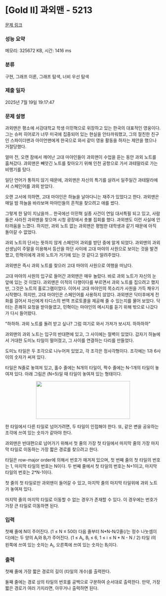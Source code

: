 # [Gold II] 과외맨 - 5213 

[문제 링크](https://www.acmicpc.net/problem/5213) 

### 성능 요약

메모리: 325672 KB, 시간: 1416 ms

### 분류

구현, 그래프 이론, 그래프 탐색, 너비 우선 탐색

### 제출 일자

2025년 7월 19일 19:17:47

### 문제 설명

<p>과외맨은 평소에 서강대학교 학생 이민혁으로 위장하고 있는 한국의 대표적인 영웅이다. 그는 슈퍼 히어로가 너무 미국에 집중되어 있는 현실을 안타까워했고, 그의 절친한 친구인 스파이더맨과 아이언맨에게 한국으로 와서 같이 영웅 활동을 하자는 제안을 했으나 거절당했다.</p>

<p>얼마 전, 오랜 잠에서 깨어난 고대 마야인들이 과외맨이 수업을 듣는 동안 과외 노트를 훔쳐갔다. 과외맨은 빼앗긴 노트를 찾아오기 위해 인천 공항으로 가서 과테말라로 가는 비행기를 탔다.</p>

<p>일단 언어가 통하지 않기 때문에, 과외맨은 자신의 특기를 살려서 일주일간 과테말라에서 스페인어를 과외 받았다.</p>

<p>오랜 고서에 의하면, 고대 마야인은 하늘을 날아다니는 재주가 있었다고 한다. 과외맨은 매일 밤 하늘을 바라보며 마야인들의 흔적을 찾으려고 애를 썼다.</p>

<p>그렇게 한 달이 지났을까... 한국에선 이민혁 실종 사건이 연일 대서특필 되고 있고, 사람들은 사라진 과외맨을 찾으며 시청 광장에서 촛불 집회를 했다. 과외맨도 이런 사실에 안타까움을 느꼈다. 하지만, 과외 노트 없는 과외맨은 평범한 대학생과 같기 때문에 아직 돌아갈 수 없었다.</p>

<p>과외 노트의 단서는 뜻하지 않게 스페인어 과외를 받던 중에 알게 되었다. 과외맨의 과외 선생님이 주말을 이용해서 등산을 하던 사이에 고대 마야의 사원으로 보이는 것을 발견했고, 민혁이에게 과외 노트가 거기에 있는 것 같다고 알려주었다.</p>

<p>과외맨은 즉시 과외 노트를 찾으러 고대 마야의 사원으로 여행을 떠났다.</p>

<p>고대 마야의 사원의 입구로 들어간 과외맨은 매우 놀랐다. 바로 과외 노트가 자신의 눈 앞에 있는 것 이었다. 과외맨은 이적의 다행이다를 부르면서 과외 노트를 집으려고 했지만, 그것은 노트의 홀로그램이었다. 이어서 고대 마야인의 목소리가 사원을 가득 채우기 시작했다. 하지만, 고대 마야인은 스페인어를 사용하지 않았다. 과외맨은 닥터후에게 전화를 걸어서 자신에게 타디스의 번역 프로토콜을 제공해 줄 수 있는지를 물어 보았다. 닥터는 흔쾌히 요청을 받아들였고, 민혁이는 마야인의 메시지를 듣기 위해 밖으로 나갔다가 다시 들어왔다.</p>

<p>"하하하. 과외 노트를 돌려 받고 싶나? 그럼 여기로 와서 가져가 보시지. 하하하하"</p>

<p>과외맨의 과외 노트는 입구의 반대편에 있고, 그 사이에는 절벽이 있었다. 갑자기 하늘에서 거대한 도미노 타일이 떨어졌고, 그 사이를 연결하는 다리를 만들었다.</p>

<p>도미노 타일은 두 조각으로 나누어져 있었고, 각 조각은 정사각형이다. 조각에는 1과 6사이의 숫자가 써져 있다.</p>

<p>타일은 N줄로 놓여져 있고, 홀수 줄에는 N개의 타일이, 짝수 줄에는 N-1개의 타일이 놓여져 있다. 아래 그림은 (N=5)일 때 타일이 놓여져 있는 형태이다.</p>

<p style="text-align: center;"><img alt="" src="https://upload.acmicpc.net/04f37a7b-2308-4f1c-837a-ad5197c14870/-/preview/" style="width: 304px; height: 122px;"></p>

<p>한 타일에서 다른 타일로 넘어가려면, 두 타일이 인접해야 한다. 또, 같은 변을 공유하는 조각에 쓰여 있는 숫자가 같아야 한다.</p>

<p>과외맨은 반대편으로 넘어가기 위해서 첫 줄의 가장 첫 타일에서 마지막 줄의 가장 마지막 타일로 이동하는 가장 짧은 경로를 찾으려고 한다.</p>

<p>타일은 row-major order에 의해서 번호가 매겨져 있으며, 첫 번째 줄의 첫 타일의 번호는 1, 마지막 타일의 번호는 N이다. 두 번째 줄에서 첫 타일의 번호는 N+1이고, 마지막 타일의 번호는 2*N-1이다.</p>

<p>첫 줄의 첫 타일로만 과외맨이 들어갈 수 있고, 마지막 줄의 마지막 타일위에 과외 노트가 놓여져 있다.</p>

<p>마지막 줄의 마지막 타일로 이동할 수 없는 경우가 존재할 수 있다. 이 경우에는 번호가 가장 큰 타일로 이동하면 된다.</p>

### 입력 

 <p>첫째 줄에 N이 주어진다. (1 ≤ N ≤ 500) 다음 줄부터 N*N-N/2줄(/는 정수 나눗셈이다)에는 두 양의 A<sub>i</sub>와 B<sub>i</sub>가 주어진다. (1 ≤ A<sub>i</sub>, B<sub>i</sub> ≤ 6, 1 ≤ i ≤ N * N - N / 2) 타일 i의 왼쪽에 쓰여 있는 숫자는 A<sub>i</sub>, 오른쪽에 쓰여 있는 숫자는 B<sub>i</sub>이다.</p>

### 출력 

 <p>첫째 줄에 가장 짧은 경로의 길이 (타일의 개수)를 출력한다.</p>

<p>둘째 줄에는 경로 상의 타일의 번호를 공백으로 구분하여 순서대로 출력한다. 만약, 가장 짧은 경로가 여러 가지라면, 아무거나 출력하면 된다.</p>

